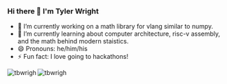 ### Hi there 👋 I'm Tyler Wright
- 🔭 I’m currently working on a math library for vlang similar to numpy.
- 🌱 I’m currently learning about computer architecture, risc-v assembly, and the math behind modern staistics.
- 😄 Pronouns: he/him/his
- ⚡ Fun fact: I love going to hackathons!
<!-- - 👯 I’m looking to collaborate on ...
- 🤔 I’m looking for help with ... -->
<!-- - 💬 Ask me about ... -->
<!-- - 📫 How to reach me: ... -->

<img align="left" src="https://github-readme-stats.vercel.app/api?username=tbwrigh&show_icons=true&locale=en&theme=tokyonight" alt="tbwrigh" />
<img align="left" src="https://github-readme-stats.vercel.app/api/top-langs?username=tbwrigh&show_icons=true&locale=en&layout=compact&theme=tokyonight" alt="tbwrigh" />

<!-- <img align="left" src="https://github-readme-streak-stats.herokuapp.com/?user=tbwrigh&theme=tokyonight" alt="tbwrigh" />
 -->
